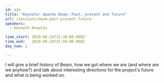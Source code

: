 ```yaml
---
id: a1k
title: "Keynote: Apache Beam: Past, present and future"
url: /sessions/beam-past-present-future
speakers:
  - Kenneth Knowles

time_start: 2020-08-24T15:30:00.000Z
time_end:   2020-08-24T15:50:00.000Z
day_num: 1

---
```


I will give a brief history of Beam, how we got where we are (and where are we anyhow?) and talk about interesting directions for the project's future and what is being worked on.

